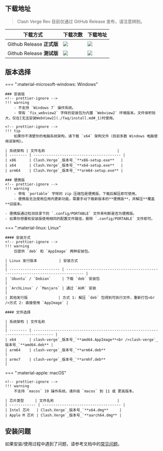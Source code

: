 ## 下载地址

> Clash Verge Rev 目前仅通过 GitHub Release 发布，请注意辨别。

| 下载方式                  | 下载次数                                                                                                          | 下载地址                                                                                                                                                                                |
| ------------------------- | ----------------------------------------------------------------------------------------------------------------- | --------------------------------------------------------------------------------------------------------------------------------------------------------------------------------------- |
| Github Release **正式版** | <img src="https://img.shields.io/github/downloads/clash-verge-rev/clash-verge-rev/latest/total?label=@latest">    | <a href='https://github.com/clash-verge-rev/clash-verge-rev/releases/latest' target="_blank"><img src="https://img.shields.io/github/v/release/clash-verge-rev/clash-verge-rev"></a>    |
| Github Release **测试版** | <img src="https://img.shields.io/github/downloads-pre/clash-verge-rev/clash-verge-rev/latest/total?label=@alpha"> | <a href='https://github.com/clash-verge-rev/clash-verge-rev/releases/tag/alpha' target="_blank"><img src="https://img.shields.io/github/v/release/clash-verge-rev/clash-verge-rev"></a> |

## 版本选择

=== ":material-microsoft-windows: Windows"

    ### 安装版
    <!-- prettier-ignore -->
    !!! warning
        - 不支持 `Windows 7` 操作系统。
        - 带有 `fix_webview2` 字样的安装包为内置 `Webview2` 环境版本。文件体积较大，仅在[无法安装WebView2](./faq/install.md#_1)时使用。

    <!-- prettier-ignore -->
    !!! tip
        如果你不清楚你的电脑系统架构，请下载 `x64` 架构文件（目前多数 Windows 电脑使用该架构）。

    | 系统架构 | 文件名称                                 |
    | -------- | ---------------------------------------- |
    | x86      | Clash.Verge`_版本号_`**x86-setup.exe**   |
    | x64      | Clash.Verge`_版本号_`**x64-setup.exe**   |
    | arm64    | Clash.Verge`_版本号_`**arm64-setup.exe** |

    ### 便携版
    <!-- prettier-ignore -->
    !!! warning
        - 带有 `portable` 字样的 zip 压缩包是便携版，下载后解压即可使用。
        - 便携版无法使用应用内更新功能，需要手动下载新版本的**便携版**，并解压**覆盖**旧版本。

    - 便携版通过检测目录下的 `.config/PORTABLE` 文件来判断是否为便携版。
    - 如果你想要和安装版使用相同的配置文件路径，删除 `.config/PORTABLE` 文件即可。

=== ":material-linux: Linux"

    #### 安装方式
    <!-- prettier-ignore -->
    !!! warning
        仅提供 `deb` 和 `AppImage` 两种安装包。

    | Linux 发行版本          | 安装方式                                                                       |
    | ----------------------- | ------------------------------------------------------------------------------ |
    | `Ubuntu` / `Debian`     | 下载 `deb` 安装包                                                              |
    | `ArchLinux` / `Manjaro` | 通过 `AUR` 安装                                                                |
    | 其他发行版              | 方式 1: 解压 `deb` 包得到可执行文件，重新打包<br />方式 2: 直接使用 `AppImage` |

    #### 文件选择

    | 系统架构 | 文件名称                                                                        |
    | -------- | ------------------------------------------------------------------------------- |
    | x64      | clash-verge`_版本号_`**amd64.AppImage**<br />clash-verge`_版本号_`**amd64.deb** |
    | arm64    | clash-verge`_版本号_`**arm64.deb**                                              |
    | armv7    | clash-verge`_版本号_`**armhf.deb**                                              |

=== ":material-apple: macOS"

    <!-- prettier-ignore -->
    !!! warning
        不支持 `macos` 10 操作系统，请升级 `macos` 到 11 或 更高版本。

    | 芯片类型     | 文件名称                             |
    | ------------ | ------------------------------------ |
    | Intel 芯片   | Clash.Verge`_版本号_`**x64.dmg**     |
    | Apple M 芯片 | Clash.Verge`_版本号_`**aarch64.dmg** |

## 安装问题

如果安装/使用过程中遇到了问题，请参考文档中的[常见问题](./faq/install.md)。
